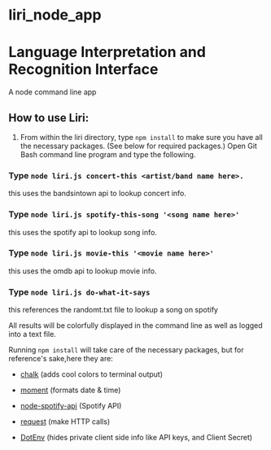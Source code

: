 # liri_node_app

# Language Interpretation and Recognition Interface
A node command line app
## How to use Liri:

1. From within the liri directory, type `npm install` to make sure you have all the necessary packages. (See below for required packages.)  Open Git Bash command line 
program and type the following.

### Type `node liri.js concert-this <artist/band name here>.`
this uses the bandsintown api to lookup concert info.

### Type `node liri.js spotify-this-song '<song name here>'`
this uses the spotify api to lookup song info.

### Type `node liri.js movie-this '<movie name here>'`
this uses the omdb api to lookup movie info.

### Type `node liri.js do-what-it-says`
this references the randomt.txt file to lookup a song on spotify

All results will be colorfully displayed in the command line as well as logged into a text file.

Running `npm install` will take care of the necessary packages, but for reference's sake,here they are:
 
 - [chalk](https://www.npmjs.com/browse/keyword/chalk) (adds cool colors to terminal output)

- [moment](https://www.npmjs.com/package/moment) (formats date & time)

- [node-spotify-api](https://www.npmjs.com/package/node-spotify-api) (Spotify API)

- [request](https://www.npmjs.com/package/request) (make HTTP calls)

- [DotEnv](https://www.npmjs.com/package/dotenv) (hides private client side info like API keys, and Client Secret)